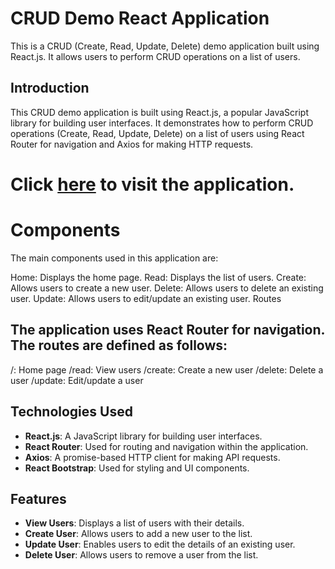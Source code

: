 # CRUD Demo React Application

This is a CRUD (Create, Read, Update, Delete) demo application built using React.js. It allows users to perform CRUD operations on a list of users.

## Introduction

This CRUD demo application is built using React.js, a popular JavaScript library for building user interfaces. It demonstrates how to perform CRUD operations (Create, Read, Update, Delete) on a list of users using React Router for navigation and Axios for making HTTP requests.


# Click [here](https://fsd-2-giridharans-projects.vercel.app/) to visit the application.


# Components
The main components used in this application are:

Home: Displays the home page.
Read: Displays the list of users.
Create: Allows users to create a new user.
Delete: Allows users to delete an existing user.
Update: Allows users to edit/update an existing user.
Routes
## The application uses React Router for navigation. The routes are defined as follows:

/: Home page
/read: View users
/create: Create a new user
/delete: Delete a user
/update: Edit/update a user


## Technologies Used

- **React.js**: A JavaScript library for building user interfaces.
- **React Router**: Used for routing and navigation within the application.
- **Axios**: A promise-based HTTP client for making API requests.
- **React Bootstrap**: Used for styling and UI components.

## Features

- **View Users**: Displays a list of users with their details.
- **Create User**: Allows users to add a new user to the list.
- **Update User**: Enables users to edit the details of an existing user.
- **Delete User**: Allows users to remove a user from the list.




